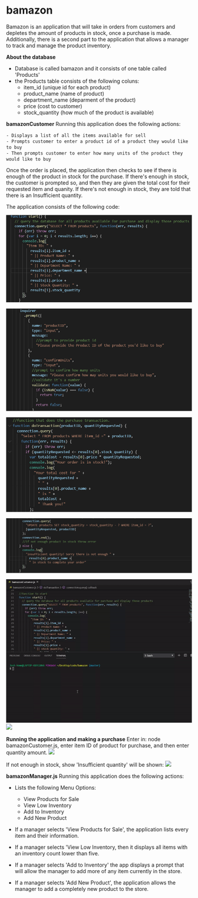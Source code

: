 # bamazon

Bamazon is an application that will take in orders from customers and depletes the amount of products in stock, once a purchase is made. Additionally, there is a second part to the application that allows a manager to track and manage the product inventory.

**About the database**

- Database is called bamazon and it consists of one table called 'Products'
- the Products table consists of the following coluns:
  - item_id (unique id for each product)
  - product_name (name of product)
  - department_name (deparment of the product)
  - price (cost to customer)
  - stock_quantity (how much of the product is available)

**bamazonCustomer**
Running this application does the following actions:

    - Displays a list of all the items available for sell
    - Prompts customer to enter a product id of a product they would like to buy
    - Then prompts customer to enter how many units of the product they would like to buy

Once the order is placed, the application then checks to see if there is enough of the product in stock for the purchase. If there's enough in stock, the customer is prompted so, and then they are given the total cost for their requested item and quanity. If there's not enough in stock, they are told that there is an Insufficient quantity.

The application consists of the following code:

![](bamazonCustomer_start.PNG)

![](bamazonCustomer_prompt.PNG)

![](bamazonCustomer_showTotalCost.PNG)

![](bamazonCustomer_queryDatabase.PNG)

![](bamazonCustomer.gif)
![](/bamazon/bamazonCustomer.gif)

**Running the application and making a purchase**
Enter in: node bamazonCustomer.js, enter item ID of product for purchase, and then enter quantity amount.
![](/bamazon/bamazonCustomer.gif)

If not enough in stock, show 'Insufficient quantity' will be shown:
![](/bamazon/notEnoughInStock.gif)

**bamazonManager.js**
Running this application does the following actions:

- Lists the following Menu Options:

  - View Products for Sale
  - View Low Inventory
  - Add to Inventory
  - Add New Product

- If a manager selects 'View Products for Sale', the application lists every item and their information.
- If a manager selects 'View Low Inventory, then it displays all items with an inventory count lower than five.
- If a manager selects 'Add to Inventory' the app displays a prompt that will allow the manager to add more of any item currently in the store.
- If a manager selects 'Add New Product', the application allows the manager to add a completely new product to the store.
